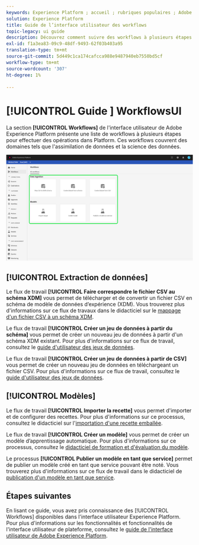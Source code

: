 ```yaml
---
keywords: Experience Platform ; accueil ; rubriques populaires ; Adobe Experience Platform ; guide de l'utilisateur ; guide de l'interface utilisateur ; guide de l'interface utilisateur des workflows ; workflows ; guide de l'utilisateur des workflows ;
solution: Experience Platform
title: Guide de l’interface utilisateur des workflows
topic-legacy: ui guide
description: Découvrez comment suivre des workflows à plusieurs étapes pour effectuer des opérations courantes dans l’interface utilisateur de Adobe Experience Platform.
exl-id: f1a3ea83-09c9-48df-9493-62f03b403a95
translation-type: tm+mt
source-git-commit: 5d449c1ca174cafcca988e9487940eb7550bd5cf
workflow-type: tm+mt
source-wordcount: '307'
ht-degree: 1%

---
```


# [!UICONTROL Guide ] WorkflowsUI

La section **[!UICONTROL Workflows]** de l&#39;interface utilisateur de Adobe Experience Platform présente une liste de workflows à plusieurs étapes pour effectuer des opérations dans Platform. Ces workflows couvrent des domaines tels que l&#39;assimilation de données et la science des données.

![workflows](./images/workflows/workflows.png)

## [!UICONTROL Extraction de données]

Le flux de travail **[!UICONTROL Faire correspondre le fichier CSV au schéma XDM]** vous permet de télécharger et de convertir un fichier CSV en schéma de modèle de données d’expérience (XDM). Vous trouverez plus d&#39;informations sur ce flux de travaux dans le didacticiel sur le [mappage d&#39;un fichier CSV à un schéma XDM](../ingestion/tutorials/map-a-csv-file.md).

Le flux de travail **[!UICONTROL Créer un jeu de données à partir du schéma]** vous permet de créer un nouveau jeu de données à partir d&#39;un schéma XDM existant. Pour plus d&#39;informations sur ce flux de travail, consultez le [guide d&#39;utilisateur des jeux de données](../catalog/datasets/user-guide.md#schema).

Le flux de travail **[!UICONTROL Créer un jeu de données à partir de CSV]** vous permet de créer un nouveau jeu de données en téléchargeant un fichier CSV. Pour plus d&#39;informations sur ce flux de travail, consultez le [guide d&#39;utilisateur des jeux de données](../catalog/datasets/user-guide.md#csv).

## [!UICONTROL Modèles]

Le flux de travail **[!UICONTROL Importer la recette]** vous permet d&#39;importer et de configurer des recettes. Pour plus d&#39;informations sur ce processus, consultez le didacticiel sur l&#39;[importation d&#39;une recette emballée](../data-science-workspace/models-recipes/import-packaged-recipe-ui.md).

Le flux de travail **[!UICONTROL Créer un modèle]** vous permet de créer un modèle d’apprentissage automatique. Pour plus d&#39;informations sur ce processus, consultez le [didacticiel de formation et d&#39;évaluation du modèle](../data-science-workspace/models-recipes/train-evaluate-model-ui.md).

Le processus **[!UICONTROL Publier un modèle en tant que service]** permet de publier un modèle créé en tant que service pouvant être noté. Vous trouverez plus d&#39;informations sur ce flux de travail dans le didacticiel de [publication d&#39;un modèle en tant que service](../data-science-workspace/models-recipes/publish-model-service-ui.md).

## Étapes suivantes

En lisant ce guide, vous avez pris connaissance des [!UICONTROL Workflows] disponibles dans l&#39;interface utilisateur Experience Platform. Pour plus d&#39;informations sur les fonctionnalités et fonctionnalités de l&#39;interface utilisateur de plateforme, consultez le [guide de l&#39;interface utilisateur de Adobe Experience Platform](ui-guide.md).
